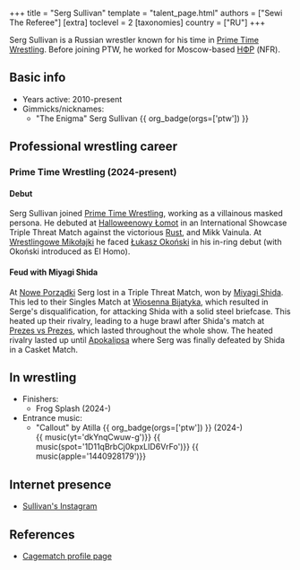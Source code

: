 +++
title = "Serg Sullivan"
template = "talent_page.html"
authors = ["Sewi The Referee"]
[extra]
toclevel = 2
[taxonomies]
country = ["RU"]
+++

Serg Sullivan is a Russian wrestler known for his time in [Prime Time Wrestling](@/o/ptw.md). Before joining PTW, he worked for Moscow-based [НФР][wrestling-moscow] (NFR).

## Basic info

* Years active: 2010-present
* Gimmicks/nicknames:
  - "The Enigma" Serg Sullivan {{ org_badge(orgs=['ptw']) }}

## Professional wrestling career

### Prime Time Wrestling (2024-present)

#### Debut

Serg Sullivan joined [Prime Time Wrestling](@/o/ptw.md), working as a villainous masked persona. He debuted at [Halloweenowy Łomot](@/e/ptw/2024-10-19-ptw-underground-23.md) in an International Showcase Triple Threat Match against the victorious [Rust](@/w/rust.md), and Mikk Vainula. At [Wrestlingowe Mikołajki](@/e/ptw/2024-12-07-ptw-underground-25.md) he faced [Łukasz Okoński](@/w/lukasz-okonski.md) in his in-ring debut (with Okoński introduced as El Homo).

#### Feud with Miyagi Shida

At [Nowe Porządki](@/e/ptw/2025-01-11-ptw-nowe-porzadki.md) Serg lost in a Triple Threat Match, won by [Miyagi Shida](@/w/miyagi-shida.md). This led to their Singles Match at [Wiosenna Bijatyka](@/e/ptw/2025-03-15-ptw-wiosenna-bijatyka.md), which resulted in Serge's disqualification, for attacking Shida with a solid steel briefcase.
This heated up their rivalry, leading to a huge brawl after Shida's match at [Prezes vs Prezes](@/e/ptw/2025-04-12-ptw-prezes-vs-prezes.md), which lasted throughout the whole show. The heated rivalry lasted up until [Apokalipsa](@/e/ptw/2025-08-30-ptw-apokalipsa.md) where Serg was finally defeated by Shida in a Casket Match.

## In wrestling

* Finishers:
  - Frog Splash (2024-)
* Entrance music:
  - "Callout" by Atilla
    {{ org_badge(orgs=['ptw']) }} (2024-) <br>
    {{ music(yt='dkYnqCwuw-g')}}
    {{ music(spot='1D11qBrbCj0kpxLID6VrFo')}}
    {{ music(apple='1440928179')}}

## Internet presence

* [Sullivan's Instagram](https://www.instagram.com/sullivanserg)

## References

* [Cagematch profile page](https://www.cagematch.net/?id=2&nr=11741)

[wrestling-moscow]: https://wrestling.moscow
